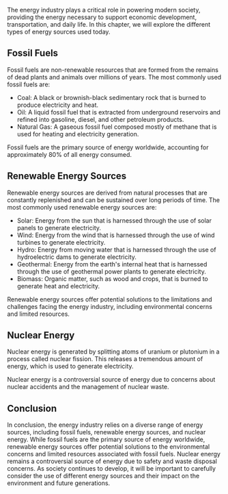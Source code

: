 
The energy industry plays a critical role in powering modern society, providing the energy necessary to support economic development, transportation, and daily life. In this chapter, we will explore the different types of energy sources used today.

Fossil Fuels
------------

Fossil fuels are non-renewable resources that are formed from the remains of dead plants and animals over millions of years. The most commonly used fossil fuels are:

* Coal: A black or brownish-black sedimentary rock that is burned to produce electricity and heat.
* Oil: A liquid fossil fuel that is extracted from underground reservoirs and refined into gasoline, diesel, and other petroleum products.
* Natural Gas: A gaseous fossil fuel composed mostly of methane that is used for heating and electricity generation.

Fossil fuels are the primary source of energy worldwide, accounting for approximately 80% of all energy consumed.

Renewable Energy Sources
------------------------

Renewable energy sources are derived from natural processes that are constantly replenished and can be sustained over long periods of time. The most commonly used renewable energy sources are:

* Solar: Energy from the sun that is harnessed through the use of solar panels to generate electricity.
* Wind: Energy from the wind that is harnessed through the use of wind turbines to generate electricity.
* Hydro: Energy from moving water that is harnessed through the use of hydroelectric dams to generate electricity.
* Geothermal: Energy from the earth's internal heat that is harnessed through the use of geothermal power plants to generate electricity.
* Biomass: Organic matter, such as wood and crops, that is burned to generate heat and electricity.

Renewable energy sources offer potential solutions to the limitations and challenges facing the energy industry, including environmental concerns and limited resources.

Nuclear Energy
--------------

Nuclear energy is generated by splitting atoms of uranium or plutonium in a process called nuclear fission. This releases a tremendous amount of energy, which is used to generate electricity.

Nuclear energy is a controversial source of energy due to concerns about nuclear accidents and the management of nuclear waste.

Conclusion
----------

In conclusion, the energy industry relies on a diverse range of energy sources, including fossil fuels, renewable energy sources, and nuclear energy. While fossil fuels are the primary source of energy worldwide, renewable energy sources offer potential solutions to the environmental concerns and limited resources associated with fossil fuels. Nuclear energy remains a controversial source of energy due to safety and waste disposal concerns. As society continues to develop, it will be important to carefully consider the use of different energy sources and their impact on the environment and future generations.
